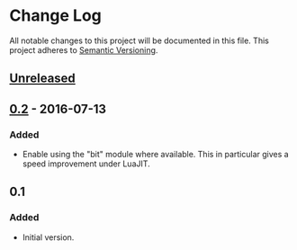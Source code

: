 # Change Log
All notable changes to this project will be documented in this file.
This project adheres to [Semantic Versioning](http://semver.org/).

## [Unreleased]

## [0.2] - 2016-07-13
### Added
- Enable using the "bit" module where available. This in particular gives
  a speed improvement under LuaJIT.

## 0.1
### Added
- Initial version.

[Unreleased]: https://github.com/aperezdc/lua-wcwidth/compare/v0.2...HEAD
[0.2]: https://github.com/aperezdc/lua-wcwidth/compare/v0.1...v0.2
